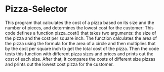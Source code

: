 # Pizza-Selector
This program that calculates the cost of a pizza based on its size and the number of pieces, and determines the lowest cost for the customer:
This code defines a function pizza_cost() that takes two arguments: the size of the pizza and the cost per square inch. The function calculates the area of the pizza using the formula for the area of a circle and then multiplies that by the cost per square inch to get the total cost of the pizza.
Then the code tests this function with different pizza sizes and prices and prints out the cost of each size. After that, it compares the costs of different size pizzas and prints out the lowest cost pizza for the customer.
